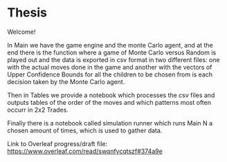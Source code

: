 # Thesis
Welcome!

In Main we have the game engine and the monte Carlo agent, and at the end there is the function where a game of Monte Carlo versus Random is played out and the data is exported in csv format in two different files: one with the actual moves done in the game and another with the vectors of Upper Confidence Bounds for all the children to be chosen from is each decision taken by the Monte Carlo agent. 

Then in Tables we provide a notebook which processes the csv files and outputs tables of the order of the moves and which patterns most often occurr in 2x2 Trades.

Finally there is a notebook called simulation runner which runs Main N a chosen amount of times, which is used to gather data.

Link to Overleaf progress/draft file:
https://www.overleaf.com/read/swqnfycqtszf#374a9e


